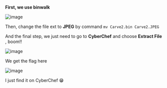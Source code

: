 **First, we use binwalk**

![image](https://user-images.githubusercontent.com/61643034/189169705-8a13928d-5f28-4cc5-bcbe-0dd14d671a4f.png)


Then, change the file ext to **JPEG** by command ```mv Carve2.bin Carve2.JPEG```

And the final step, we just need to go to **CyberChef** and choose **Extract File** , boom!! 

![image](https://user-images.githubusercontent.com/61643034/189173916-5420dc7f-7df9-4e08-9da2-3f9ba785ba83.png)

We get the flag here

![image](https://user-images.githubusercontent.com/61643034/189174926-3a0fea5b-f404-4f70-b108-7bcd13e93ce1.png)

I just find it on CyberChef 😁


